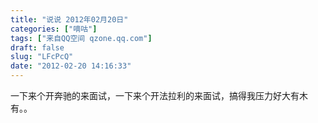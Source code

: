```yaml
---
title: "说说 2012年02月20日"
categories: ["嘀咕"]
tags: ["来自QQ空间 qzone.qq.com"]
draft: false
slug: "LFcPcQ"
date: "2012-02-20 14:16:33"
---
```


一下来个开奔驰的来面试，一下来个开法拉利的来面试，搞得我压力好大有木有。。
